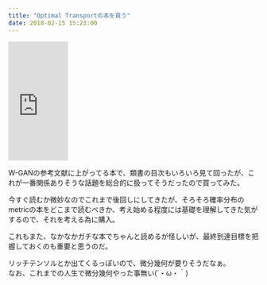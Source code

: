 ```yaml
---
title: "Optimal Transportの本を買う"
date: 2018-02-15 15:23:00
---
```


<iframe style="width:120px;height:240px;" marginwidth="0" marginheight="0" scrolling="no" frameborder="0" src="https://rcm-fe.amazon-adsystem.com/e/cm?ref=qf_sp_asin_til&t=karino203-22&m=amazon&o=9&p=8&l=as1&IS1=1&detail=1&asins=3540710493&bc1=ffffff&lt1=_top&fc1=333333&lc1=0066c0&bg1=ffffff&f=ifr"> </iframe>

W-GANの参考文献に上がってる本で、類書の目次もいろいろ見て回ったが、これが一番関係ありそうな話題を総合的に扱ってそうだったので買ってみた。

今すぐ読むか微妙なのでこれまで後回しにしてきたが、そろそろ確率分布のmetricの本をどこまで読むべきか、考え始める程度には基礎を理解してきた気がするので、それを考える為に購入。

これもまた、なかなかガチな本でちゃんと読めるが怪しいが、最終到達目標を把握しておくのも重要と思うのだ。

リッチテンソルとか出てくるっぽいので、微分幾何が要りそうだなぁ。  
なお、これまでの人生で微分幾何やった事無い(´・ω・｀)

